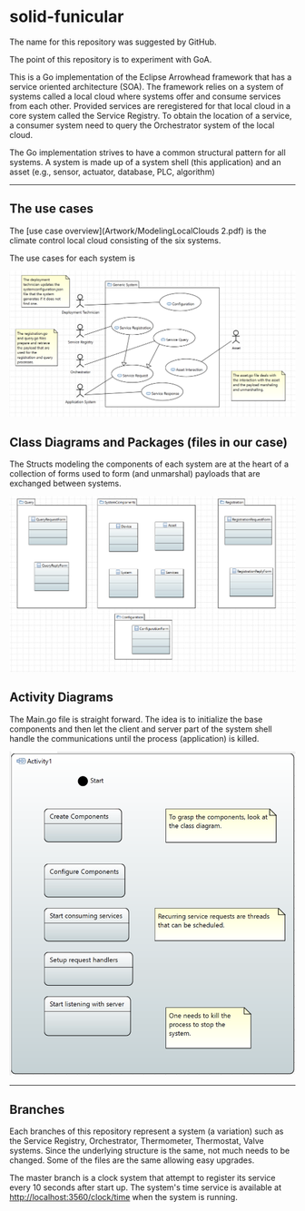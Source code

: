 # solid-funicular
The name for this repository was suggested by GitHub.

The point of this repository is to experiment with GoA.

This is a Go implementation of the Eclipse Arrowhead framework that has a service oriented architecture (SOA).
The framework relies on a system of systems called a local cloud where systems offer and consume services from each other.
Provided services are reregistered for that local cloud in a core system called the Service Registry.
To obtain the location of a service, a consumer system need to query the Orchestrator system of the local cloud.

The Go implementation strives to have a common structural pattern for all systems.
A system is made up of a system shell (this application) and an asset (e.g., sensor, actuator, database, PLC, algorithm)

---
## The use cases
The [use case overview](Artwork/ModelingLocalClouds 2.pdf) is the climate control local cloud consisting of the six systems.

The use cases for each system is

![UseCases](Artwork/GoAUseCaseDiagram.png)

## Class Diagrams and Packages (files in our case)
The Structs modeling the components of each system are at the heart of a collection of forms used to form (and unmarshal) payloads that are exchanged between systems.

![ClassDiagrams](Artwork/GoAClassDiagram.png)

## Activity Diagrams
The Main.go file is straight forward.
The idea is to initialize the base components and then let the client and server part of the system shell handle the communications until the process (application) is killed.

![ActivityDiagram](Artwork/GoAActivityDiagram.png)

---
## Branches
Each branches of this repository represent a system (a variation) such as the Service Registry, Orchestrator, Thermometer, Thermostat, Valve systems.
Since the underlying structure is the same, not much needs to be changed.
Some of the files are the same allowing easy upgrades.

The master branch is a clock system that attempt to register its service every 10 seconds after start up. The system's time service is available at [http://localhost:3560/clock/time](http://localhost:3560/clock/time) when the system is running.


